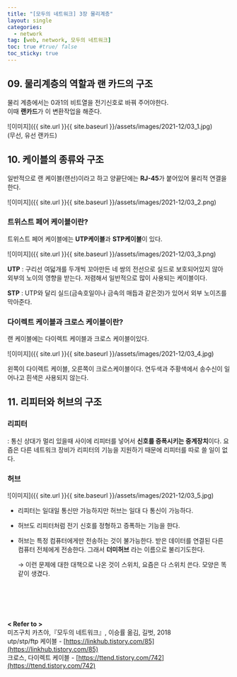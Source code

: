 ```yaml
---
title: "[모두의 네트워크] 3장 물리계층"
layout: single
categories: 
  - network
tag: [web, network, 모두의 네트워크]
toc: true #true/ false
toc_sticky: true
---
```



## 09. 물리계층의 역할과 랜 카드의 구조

물리 계층에서는 0과1의 비트열을 전기신호로 바꿔 주어야한다. <br />
이때 **랜카드**가 이 변환작업을 해준다.

![이미지]({{ site.url }}{{ site.baseurl }}/assets/images/2021-12/03_1.jpg) <br/>
(무선, 유선 랜카드)

## 10. 케이블의 종류와 구조

일반적으로 랜 케이블(랜선)이라고 하고 양끝단에는 **RJ-45**가 붙어있어 물리적 연결을 한다.

![이미지]({{ site.url }}{{ site.baseurl }}/assets/images/2021-12/03_2.png)

### 트위스트 페어 케이블이란?

트위스트 페어 케이블에는 **UTP케이블**과 **STP케이블**이 있다.

![이미지]({{ site.url }}{{ site.baseurl }}/assets/images/2021-12/03_3.png)

**UTP** : 구리선 여덟개를 두개씩 꼬아만든 네 쌍의 전선으로 실드로 보호되어있지 않아 외부의 노이의 영향을 받는다. 저렴해서 일반적으로 많이 사용되는 케이블이다.

**STP** :  UTP와 달리 실드(금속호일이나 금속의 매듭과 같은것)가 있어서 외부 노이즈를 막아준다.

### 다이렉트 케이블과 크로스 케이블이란?

랜 케이블에는 다이렉트 케이블과 크로스 케이블이있다.

![이미지]({{ site.url }}{{ site.baseurl }}/assets/images/2021-12/03_4.jpg)

왼쪽이 다이렉트 케이블, 오른쪽이 크로스케이블이다.
연두색과 주황색에서 송수신이 일어나고 흰색은 사용되지 않는다.

## 11. 리피터와 허브의 구조

### 리피터

: 통신 상대가 멀리 있을때 사이에 리피터를 넣어서 **신호를 증폭시키는 중계장치**이다.
요즘은 다른 네트워크 장비가 리피터의 기능을 지원하기 때문에 리피터를 따로 쓸 일이 없다.

### 허브

![이미지]({{ site.url }}{{ site.baseurl }}/assets/images/2021-12/03_5.jpg)

- 리피터는 일대일 통신만 가능하지만 허브는 일대 다 통신이 가능하다.
- 허브도 리피터처럼 전기 신호를 정형하고 증폭하는 기능을 한다.
- 허브는 특정 컴퓨터에게만 전송하는 것이 불가능한다. 받은 데이터를 연결된 다른 컴퓨터 전체에게 전송한다. 그래서 **더미허브** 라는 이름으로 불리기도한다.
    
    → 이런 문제에 대한 대책으로 나온 것이 스위치, 요즘은 다 스위치 쓴다. 모양은 똑같이 생겼다.

    

<br /><br /><br /><br />

**< Refer to >**<br />
미즈구치 카츠야,『모두의 네트워크』, 이승률 옮김, 길벗, 2018<br />
utp/stp/ftp 케이블 - [https://linkhub.tistory.com/85](https://linkhub.tistory.com/85) <br/>
크로스, 다이렉트 케이블 - [https://ttend.tistory.com/742](https://ttend.tistory.com/742)